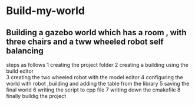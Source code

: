 # Build-my-world
## Building a gazebo world which has a room , with three chairs and a tww wheeled robot self balancing 
steps as follows
1 creating the project folder 
2 creating a building using the build editor  
3 creating the two wheeled robot with the model editor 
4 configuring the world with robot ,building and adding the table from the library 
5 saving the final world 
6 writing the script to cpp file 
7 writing down the cmakefile 
8 finally buildig the project 
